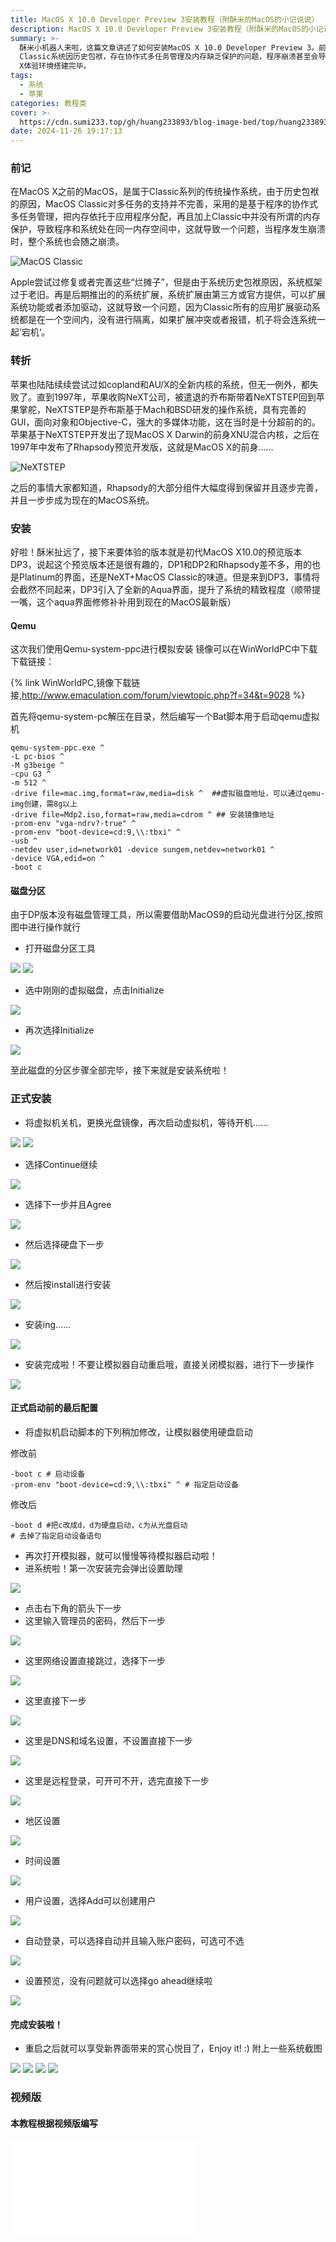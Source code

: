 ```yaml
---
title: MacOS X 10.0 Developer Preview 3安装教程（附酥米的MacOS的小记说说）
description: MacOS X 10.0 Developer Preview 3安装教程（附酥米的MacOS的小记说说）
summary: >-
  酥米小机器人来啦，这篇文章讲述了如何安装MacOS X 10.0 Developer Preview 3。前言指出MacOS
  Classic系统因历史包袱，存在协作式多任务管理及内存缺乏保护的问题，程序崩溃甚至会导致系统瘫痪。转折回顾了苹果对全新内核探索未果，但乔布斯带回NeXTSTEP并发展为基础架构，随着Rhapsody发布，最终演进为现代MacOS系统的早期面貌。安装部分使用QEMU模拟器，需从网络下载镜体及操作系统ISO，通过编写脚本启动虚拟机。接着借助MacOS9光盘完成磁盘分区与操作系统安装，安装后进行一系列设置包括密码设定、网络配置、区域及时间选择等，最后达成自动登录或普通启动，标志着初代MacOS
  X体验环境搭建完毕。
tags:
  - 系统
  - 苹果
categories: 教程类
cover: >-
  https://cdn.sumi233.top/gh/huang233893/blog-image-bed/top/huang233893/imgs/blog/macosxdp%20(1).jpg
date: 2024-11-26 19:17:13
---
```


### 前记

在MacOS X之前的MacOS，是属于Classic系列的传统操作系统，由于历史包袱的原因，MacOS Classic对多任务的支持并不完善，采用的是基于程序的协作式多任务管理，把内存依托于应用程序分配，再且加上Classic中并没有所谓的内存保护，导致程序和系统处在同一内存空间中，这就导致一个问题，当程序发生崩溃时，整个系统也会随之崩溃。

![MacOS Classic](https://cdn.sumi233.top/gh/huang233893/blog-image-bed/top/huang233893/imgs/blog/macosxdp%20(1).jpg)

Apple尝试过修复或者完善这些“烂摊子”，但是由于系统历史包袱原因，系统框架过于老旧。再是后期推出的的系统扩展，系统扩展由第三方或官方提供，可以扩展系统功能或者添加驱动，这就导致一个问题，因为Classic所有的应用扩展驱动系统都是在一个空间内，没有进行隔离，如果扩展冲突或者报错，机子将会连系统一起’宕机‘。

### 转折

苹果也陆陆续续尝试过如copland和AU/X的全新内核的系统，但无一例外，都失败了。直到1997年，苹果收购NeXT公司，被遣退的乔布斯带着NeXTSTEP回到苹果掌舵，NeXTSTEP是乔布斯基于Mach和BSD研发的操作系统，具有完善的GUI，面向对象和Objective-C，强大的多媒体功能，这在当时是十分超前的的。苹果基于NeXTSTEP开发出了现MacOS X Darwin的前身XNU混合内核，之后在1997年中发布了Rhapsody预览开发版，这就是MacOS X的前身……

![NeXTSTEP](https://cdn.sumi233.top/gh/huang233893/blog-image-bed/top/huang233893/imgs/blog/macosxdp%20(2).jpg)

之后的事情大家都知道，Rhapsody的大部分组件大幅度得到保留并且逐步完善，并且一步步成为现在的MacOS系统。

### 安装

好啦！酥米扯远了，接下来要体验的版本就是初代MacOS X10.0的预览版本DP3，说起这个预览版本还是很有趣的，DP1和DP2和Rhapsody差不多，用的也是Platinum的界面，还是NeXT+MacOS Classic的味道。但是来到DP3，事情将会截然不同起来，DP3引入了全新的Aqua界面，提升了系统的精致程度（顺带提一嘴，这个aqua界面修修补补用到现在的MacOS最新版）

#### Qemu
这次我们使用Qemu-system-ppc进行模拟安装
镜像可以在WinWorldPC中下载
下载链接：

{% link WinWorldPC,镜像下载链接,http://www.emaculation.com/forum/viewtopic.php?f=34&t=9028 %}

首先将qemu-system-pc解压在目录，然后编写一个Bat脚本用于启动qemu虚拟机
```
qemu-system-ppc.exe ^
-L pc-bios ^
-M g3beige ^
-cpu G3 ^
-m 512 ^
-drive file=mac.img,format=raw,media=disk ^  ##虚拟磁盘地址，可以通过qemu-img创建，需8g以上
-drive file=Mdp2.iso,format=raw,media=cdrom ^ ## 安装镜像地址
-prom-env "vga-ndrv?-true" ^
-prom-env "boot-device=cd:9,\\:tbxi" ^
-usb ^
-netdev user,id=network01 -device sungem,netdev=network01 ^
-device VGA,edid=on ^
-boot c
```
#### 磁盘分区
由于DP版本没有磁盘管理工具，所以需要借助MacOS9的启动光盘进行分区,按照图中进行操作就行
- 打开磁盘分区工具

![](https://cdn.sumi233.top/gh/huang233893/blog-image-bed/top/huang233893/imgs/blog/082c7e3d-a76a-44da-94b3-561fed6a306d933d5c1c097fe20b.png)
![](https://cdn.sumi233.top/gh/huang233893/blog-image-bed/top/huang233893/imgs/blog/b3bede69-ba0e-4ab7-b395-6fca629d892d64f4b84c3853ac43.png)

- 选中刚刚的虚拟磁盘，点击Initialize

![](https://cdn.sumi233.top/gh/huang233893/blog-image-bed/top/huang233893/imgs/blog/macosxdp%20(5).png)

- 再次选择Initialize

![](https://cdn.sumi233.top/gh/huang233893/blog-image-bed/top/huang233893/imgs/blog/4d88753e-b7e5-4d36-b6d3-2dddf21b055d87520d3fb48e80d7.png)

至此磁盘的分区步骤全部完毕，接下来就是安装系统啦！

### 正式安装
- 将虚拟机关机，更换光盘镜像，再次启动虚拟机，等待开机……

![](https://cdn.sumi233.top/gh/huang233893/blog-image-bed/top/huang233893/imgs/blog/macosxdp%20(13).png)
![](https://cdn.sumi233.top/gh/huang233893/blog-image-bed/top/huang233893/imgs/blog/288631E8586752E8507D5DCC3B077CF7b3b611b98f705add.png)

- 选择Continue继续

![](https://cdn.sumi233.top/gh/huang233893/blog-image-bed/top/huang233893/imgs/blog/macosxdp%20(19).png)

- 选择下一步并且Agree

![](https://cdn.sumi233.top/gh/huang233893/blog-image-bed/top/huang233893/imgs/blog/macosxdp%20(16).png)

- 然后选择硬盘下一步

![](https://cdn.sumi233.top/gh/huang233893/blog-image-bed/top/huang233893/imgs/blog/macosxdp%20(3).png)

- 然后按install进行安装

![](https://cdn.sumi233.top/gh/huang233893/blog-image-bed/top/huang233893/imgs/blog/macosxdp%20(12).png)

- 安装ing……

![](https://cdn.sumi233.top/gh/huang233893/blog-image-bed/top/huang233893/imgs/blog/754908397BAF9C1028F57134BAA3C458600fdd045b1f72b8.png)

- 安装完成啦！不要让模拟器自动重启哦，直接关闭模拟器，进行下一步操作

![](https://cdn.sumi233.top/gh/huang233893/blog-image-bed/top/huang233893/imgs/blog/55abc630-feb1-4a66-b2b4-b89de93c2a30fb098cd1894a107a.png)
#### 正式启动前的最后配置
- 将虚拟机启动脚本的下列稍加修改，让模拟器使用硬盘启动

修改前
```
-boot c # 启动设备
-prom-env "boot-device=cd:9,\\:tbxi" ^ # 指定启动设备
```
修改后
```
-boot d #把c改成d，d为硬盘启动，c为从光盘启动
# 去掉了指定启动设备语句
```
- 再次打开模拟器，就可以慢慢等待模拟器启动啦！
- 进系统啦！第一次安装完会弹出设置助理

![](https://cdn.sumi233.top/gh/huang233893/blog-image-bed/top/huang233893/imgs/blog/macosxdp%20(21).png)

- 点击右下角的箭头下一步
- 这里输入管理员的密码，然后下一步

![](https://cdn.sumi233.top/gh/huang233893/blog-image-bed/top/huang233893/imgs/blog/macosxdp%20(20).png)

- 这里网络设置直接跳过，选择下一步

![](https://cdn.sumi233.top/gh/huang233893/blog-image-bed/top/huang233893/imgs/blog/macosxdp%20(22).png)

- 这里直接下一步

![](https://cdn.sumi233.top/gh/huang233893/blog-image-bed/top/huang233893/imgs/blog/macosxdp%20(9).png)

- 这里是DNS和域名设置，不设置直接下一步

![](https://cdn.sumi233.top/gh/huang233893/blog-image-bed/top/huang233893/imgs/blog/macosxdp%20(18).png)

- 这里是远程登录，可开可不开，选完直接下一步

![](https://cdn.sumi233.top/gh/huang233893/blog-image-bed/top/huang233893/imgs/blog/macosxdp%20(2).png)

- 地区设置

![](https://cdn.sumi233.top/gh/huang233893/blog-image-bed/top/huang233893/imgs/blog/macosxdp%20(17).png)

- 时间设置

![](https://cdn.sumi233.top/gh/huang233893/blog-image-bed/top/huang233893/imgs/blog/macosxdp%20(4).png)

- 用户设置，选择Add可以创建用户

![](https://cdn.sumi233.top/gh/huang233893/blog-image-bed/top/huang233893/imgs/blog/macosxdp%20(11).png)

- 自动登录，可以选择自动并且输入账户密码，可选可不选

![](https://cdn.sumi233.top/gh/huang233893/blog-image-bed/top/huang233893/imgs/blog/macosxdp%20(15).png)

- 设置预览，没有问题就可以选择go ahead继续啦

![](https://cdn.sumi233.top/gh/huang233893/blog-image-bed/top/huang233893/imgs/blog/macosxdp%20(10).png)

#### 完成安装啦！
- 重启之后就可以享受新界面带来的赏心悦目了，Enjoy it! :)
附上一些系统截图

![](https://cdn.sumi233.top/gh/huang233893/blog-image-bed/top/huang233893/imgs/blog/396F014F493B905FD9C40FFB95F1E9C242d67356d36b8391.png)
![](https://cdn.sumi233.top/gh/huang233893/blog-image-bed/top/huang233893/imgs/blog/macosxdp%20(8).png)
![](https://cdn.sumi233.top/gh/huang233893/blog-image-bed/top/huang233893/imgs/blog/macosxdp%20(1).png)
![](https://cdn.sumi233.top/gh/huang233893/blog-image-bed/top/huang233893/imgs/blog/macosxdp%20(14).png)

### 视频版
#### 本教程根据视频版编写

<iframe class="bilibili" src="//player.bilibili.com/player.html?isOutside=true&aid=959704963&bvid=BV1rp4y1u7ep&cid=1298459925&p=1&autoplay=0" scrolling="no" border="0" frameborder="no" framespacing="0" allowfullscreen="true" sandbox="allow-top-navigation allow-same-origin allow-forms allow-scripts" > </iframe>
